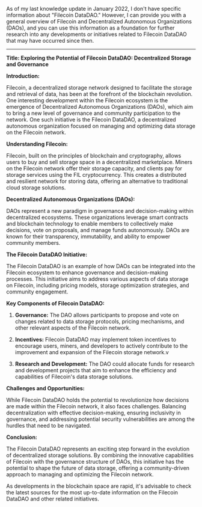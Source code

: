 As of my last knowledge update in January 2022, I don't have specific information about "Filecoin DataDAO." However, I can provide you with a general overview of Filecoin and Decentralized Autonomous Organizations (DAOs), and you can use this information as a foundation for further research into any developments or initiatives related to Filecoin DataDAO that may have occurred since then.

---

**Title: Exploring the Potential of Filecoin DataDAO: Decentralized Storage and Governance**

**Introduction:**

Filecoin, a decentralized storage network designed to facilitate the storage and retrieval of data, has been at the forefront of the blockchain revolution. One interesting development within the Filecoin ecosystem is the emergence of Decentralized Autonomous Organizations (DAOs), which aim to bring a new level of governance and community participation to the network. One such initiative is the Filecoin DataDAO, a decentralized autonomous organization focused on managing and optimizing data storage on the Filecoin network.

**Understanding Filecoin:**

Filecoin, built on the principles of blockchain and cryptography, allows users to buy and sell storage space in a decentralized marketplace. Miners on the Filecoin network offer their storage capacity, and clients pay for storage services using the FIL cryptocurrency. This creates a distributed and resilient network for storing data, offering an alternative to traditional cloud storage solutions.

**Decentralized Autonomous Organizations (DAOs):**

DAOs represent a new paradigm in governance and decision-making within decentralized ecosystems. These organizations leverage smart contracts and blockchain technology to enable members to collectively make decisions, vote on proposals, and manage funds autonomously. DAOs are known for their transparency, immutability, and ability to empower community members.

**The Filecoin DataDAO Initiative:**

The Filecoin DataDAO is an example of how DAOs can be integrated into the Filecoin ecosystem to enhance governance and decision-making processes. This initiative aims to address various aspects of data storage on Filecoin, including pricing models, storage optimization strategies, and community engagement.

**Key Components of Filecoin DataDAO:**

1. **Governance:** The DAO allows participants to propose and vote on changes related to data storage protocols, pricing mechanisms, and other relevant aspects of the Filecoin network.

2. **Incentives:** Filecoin DataDAO may implement token incentives to encourage users, miners, and developers to actively contribute to the improvement and expansion of the Filecoin storage network.v

3. **Research and Development:** The DAO could allocate funds for research and development projects that aim to enhance the efficiency and capabilities of Filecoin's data storage solutions.

**Challenges and Opportunities:**

While Filecoin DataDAO holds the potential to revolutionize how decisions are made within the Filecoin network, it also faces challenges. Balancing decentralization with effective decision-making, ensuring inclusivity in governance, and addressing potential security vulnerabilities are among the hurdles that need to be navigated.

**Conclusion:**

The Filecoin DataDAO represents an exciting step forward in the evolution of decentralized storage solutions. By combining the innovative capabilities of Filecoin with the governance structure of DAOs, this initiative has the potential to shape the future of data storage, offering a community-driven approach to managing and optimizing the Filecoin network.

As developments in the blockchain space are rapid, it's advisable to check the latest sources for the most up-to-date information on the Filecoin DataDAO and other related initiatives.
